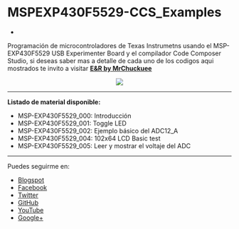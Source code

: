 # MSPEXP430F5529-CCS_Examples
*
Programación de microcontroladores de Texas Instrumetns usando el  MSP-EXP430F5529 USB Experimenter Board y el compilador Code Composer Studio, si deseas saber mas a detalle de cada uno de los codigos aqui mostrados te invito a visitar [**E&R by MrChuckuee**](https://mrchunckuee.blogspot.mx/p/msp-exp430f5529-experimenter-board.html)

<p align="center">
  <img src="https://2.bp.blogspot.com/-49OKMT_tbN0/WZo3ghaj0gI/AAAAAAAAEOs/OQCKiExXwAgUSSHHv0nH6J8NBDvKdKswQCLcBGAs/s1600/MSP-EXP430F5529.jpg"/>
</p>

***
**Listado de material disponible:**
- MSP-EXP430F5529_000: Introducción
- MSP-EXP430F5529_001: Toggle LED 
- MSP-EXP430F5529_002: Ejemplo básico del ADC12_A
- MSP-EXP430F5529_004: 102x64 LCD Basic test
- MSP-EXP430F5529_005: Leer y mostrar el voltaje del ADC

***
Puedes seguirme en:
- [Blogspot](http://mrchunckuee.blogspot.com)
- [Facebook](https://www.facebook.com/ElectronicayRobotica)
- [Twitter](https://twitter.com/MrChunckuee)
- [GitHub](https://github.com/MrChunckuee)
- [YouTube](https://www.youtube.com/user/mrchunckueepsr)
- [Google+](https://plus.google.com/u/0/+PedroSanchez-MrChunckuee)
